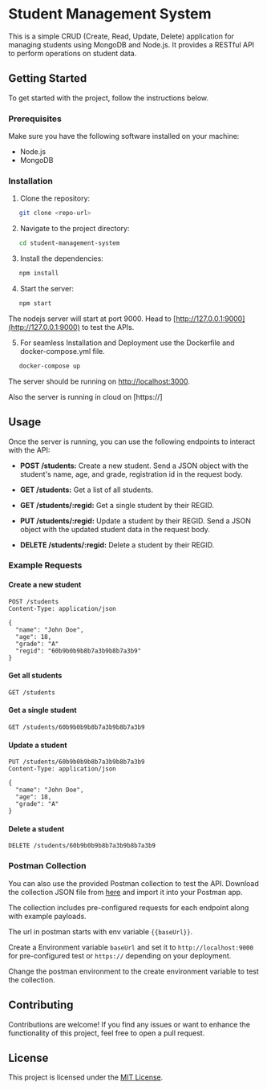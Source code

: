 # Student Management System

This is a simple CRUD (Create, Read, Update, Delete) application for managing students using MongoDB and Node.js. It provides a RESTful API to perform operations on student data.

## Getting Started

To get started with the project, follow the instructions below.

### Prerequisites

Make sure you have the following software installed on your machine:

- Node.js
- MongoDB

### Installation

1. Clone the repository:

```bash
   git clone <repo-url>
```

2. Navigate to the project directory:

```bash
   cd student-management-system
```

3. Install the dependencies:

```bash
   npm install
```

4. Start the server:

```bash
   npm start
```
The nodejs server will start at port 9000. Head to [http://127.0.0.1:9000](http://127.0.0.1:9000) to test the APIs.

5. For seamless Installation and Deployment use the Dockerfile and docker-compose.yml file.

```bash
   docker-compose up
```

The server should be running on [http://localhost:3000](http://localhost:3000).

Also the server is running in cloud on [https://]


## Usage

Once the server is running, you can use the following endpoints to interact with the API:

- **POST /students:** Create a new student. Send a JSON object with the student's name, age, and grade, registration id in the request body.

- **GET /students:** Get a list of all students.

- **GET /students/:regid:** Get a single student by their REGID.

- **PUT /students/:regid:** Update a student by their REGID. Send a JSON object with the updated student data in the request body.

- **DELETE /students/:regid:** Delete a student by their REGID.

### Example Requests

#### Create a new student

```http
POST /students
Content-Type: application/json

{
  "name": "John Doe",
  "age": 18,
  "grade": "A"
  "regid": "60b9b0b9b8b7a3b9b8b7a3b9"
}
```

#### Get all students

```http
GET /students
```

#### Get a single student

```http
GET /students/60b9b0b9b8b7a3b9b8b7a3b9
```

#### Update a student

```http
PUT /students/60b9b0b9b8b7a3b9b8b7a3b9
Content-Type: application/json

{
  "name": "John Doe",
  "age": 18,
  "grade": "A"
}
```

#### Delete a student

```http
DELETE /students/60b9b0b9b8b7a3b9b8b7a3b9
```

### Postman Collection

You can also use the provided Postman collection to test the API. Download the collection JSON file from [here](Its-My-Cart.postman_collection.json) and import it into your Postman app.

The collection includes pre-configured requests for each endpoint along with example payloads.

The url in postman starts with env variable ```{{baseUrl}}```.

Create a Environment variable ```baseUrl``` and set it to ```http://localhost:9000``` for pre-configured test or  ```https://``` depending on your deployment.

Change the postman environment to the create environment variable to test the collection.

## Contributing

Contributions are welcome! If you find any issues or want to enhance the functionality of this project, feel free to open a pull request.

## License

This project is licensed under the [MIT License](LICENSE).
